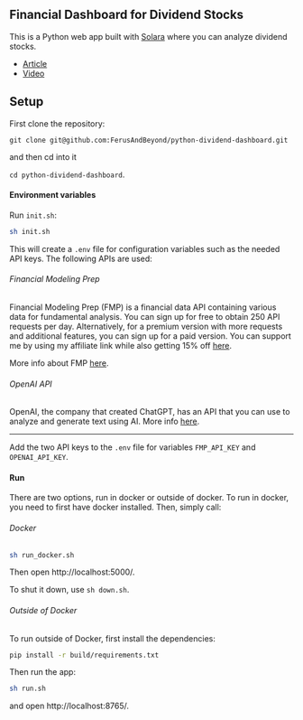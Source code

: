 ## Financial Dashboard for Dividend Stocks

This is a Python web app built with [Solara](https://github.com/widgetti/solara) where you can analyze dividend stocks. 

* [Article](...)
* [Video](https://www.youtube.com/watch?v=0DzHakZImvU)

## Setup

First clone the repository:

`git clone git@github.com:FerusAndBeyond/python-dividend-dashboard.git` 
 
and then cd into it
 
`cd python-dividend-dashboard`.

#### Environment variables

Run `init.sh`:

```bash
sh init.sh
```

This will create a `.env` file for configuration variables such as the needed API keys. The following APIs are used:

###### Financial Modeling Prep

Financial Modeling Prep (FMP) is a financial data API containing various data for fundamental analysis. You can sign up for free to obtain 250 API requests per day. Alternatively, for a premium version with more requests and additional features, you can sign up for a paid version. You can support me by using my affiliate link while also getting 15% off [here](https://utm.guru/uggRv). 

More info about FMP [here](https://site.financialmodelingprep.com/developer/docs).

###### OpenAI API

OpenAI, the company that created ChatGPT, has an API that you can use to analyze and generate text using AI. More info [here](https://platform.openai.com/docs/overview).

---

Add the two API keys to the `.env` file for variables `FMP_API_KEY` and `OPENAI_API_KEY`.

#### Run

There are two options, run in docker or outside of docker. To run in docker, you need to first have docker installed. Then, simply call:

###### Docker

```bash
sh run_docker.sh
```

Then open http://localhost:5000/.

To shut it down, use `sh down.sh`.

###### Outside of Docker

To run outside of Docker, first install the dependencies:

```bash
pip install -r build/requirements.txt
```

Then run the app:

```bash
sh run.sh
```

and open http://localhost:8765/.
